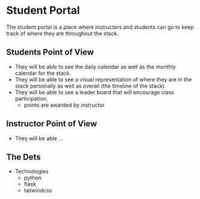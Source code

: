 # Student Portal
The student portal is a place where instructors and students can go to keep track of where they are throughout the stack. 

## Students Point of View
- They will be able to see the daily calendar as well as the monthly calendar for the stack. 
- They will be able to see a visual representation of where they are in the stack personally as well as overall (the timeline of the stack). 
- They will be able to see a leader board that will encourage class participation.
  - points are awarded by instructor 

## Instructor Point of View
- They will be able ...

## The Dets
- Technologies
  - python
  - flask
  - tailwindcss